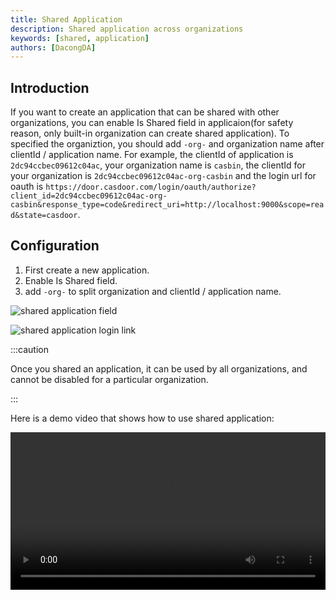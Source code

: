 ```yaml
---
title: Shared Application
description: Shared application across organizations
keywords: [shared, application]
authors: [DacongDA]
---
```


## Introduction

If you want to create an application that can be shared with other organizations, you can enable Is Shared field in applicaion(for safety reason, only built-in organization can create shared application). To specified the organiztion, you should add `-org-` and organization name after clientId / application name. For example, the clientId of application is `2dc94ccbec09612c04ac`, your organization name is `casbin`, the clientId for your organization is `2dc94ccbec09612c04ac-org-casbin` and the login url for oauth is `https://door.casdoor.com/login/oauth/authorize?client_id=2dc94ccbec09612c04ac-org-casbin&response_type=code&redirect_uri=http://localhost:9000&scope=read&state=casdoor`.

## Configuration

1. First create a new application.
2. Enable Is Shared field.
3. add `-org-` to split organization and clientId / application name.

![shared application field](/img/application/shared-application/shared_application_field.png)

![shared application login link](/img/application/shared-application/shared_application_login_link.png)

:::caution

Once you shared an application, it can be used by all organizations, and cannot be disabled for a particular organization.

:::

Here is a demo video that shows how to use shared application:

<video src="/img/application/shared-application/shared_application_demo.mp4" controls="controls" width="100%"></video>

